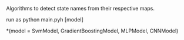 Algorithms to detect state names from their respective maps.

run as python main.pyh [model]

*(model = SvmModel, GradientBoostingModel, MLPModel, CNNModel)
